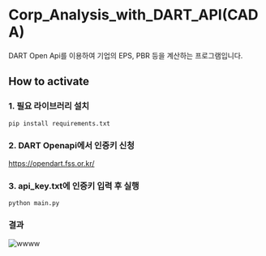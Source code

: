 # Corp_Analysis_with_DART_API(CADA)
DART Open Api를 이용하여 기업의 EPS, PBR 등을 계산하는 프로그램입니다.

## How to activate

### 1. 필요 라이브러리 설치

```
pip install requirements.txt
```

### 2. DART Openapi에서 인증키 신청

https://opendart.fss.or.kr/

### 3. api_key.txt에 인증키 입력 후 실행
```
python main.py
```

### 결과

![wwww](https://user-images.githubusercontent.com/65960990/116642670-5cb78e80-a9aa-11eb-8872-728048770c89.png)
